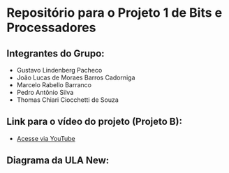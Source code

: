 # Repositório para o Projeto 1 de Bits e Processadores
## Integrantes do Grupo:
- Gustavo Lindenberg Pacheco
- João Lucas de Moraes Barros Cadorniga
- Marcelo Rabello Barranco 
- Pedro Antônio Silva
- Thomas Chiari Ciocchetti de Souza

## Link para o vídeo do projeto (Projeto B):
- <a href="https://www.youtube.com/shorts/Z4_pWcjIxNA">Acesse via YouTube</a>  

## Diagrama da ULA New:  
